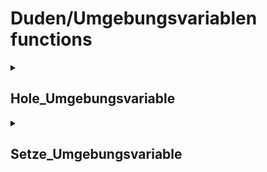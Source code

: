 # Duden/Umgebungsvariablen functions
<details>
<summary><h2>Hole_Umgebungsvariable</h2></summary>
<ul>
<pre>
Gibt den Wert einer Umgebungsvariable zurück.
</pre>
	<li>Parameters: <code>Name</code></li>
	<li>Parameter type: <code>Text</code></li>
	<li>Return type: <code>Text</code></li>
</ul>

<h3>Aliases</h3>
<ol>
	<li><code>&#34;der Wert der Umgebungsvariable &lt;Name&gt;&#34;</code></li>
	<li><code>&#34;den Wert der Umgebungsvariable &lt;Name&gt;&#34;</code></li>
</ol>

<h3>Implementation</h3>
Implemented in <code>"libddpstdlib.a"</code>
</details>

<details>
<summary><h2>Setze_Umgebungsvariable</h2></summary>
<ul>
<pre>
Setzt eine Umgebungsvariable zu einem bestimmten Wert, oder erstellt eine falls keine mit dem gegebenen Namen existiert.
</pre>
	<li>Parameters: <code>Name</code>, <code>Wert</code></li>
	<li>Parameter types: <code>Text</code>, <code>Text</code></li>
	<li>Return type: <code>nichts</code></li>
</ul>

<h3>Aliases</h3>
<ol>
	<li><code>&#34;Setze die Umgebungsvariable &lt;Name&gt; auf den Wert &lt;Wert&gt;&#34;</code></li>
</ol>

<h3>Implementation</h3>
Implemented in <code>"libddpstdlib.a"</code>
</details>


